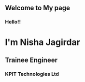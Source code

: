 ## Welcome to My page

### Hello!!

# I'm Nisha Jagirdar
## Trainee Engineer
### KPIT Technologies Ltd



